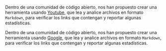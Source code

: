 Dentro de una comunidad de código abierto, nos han propuesto crear una
herramienta usando [Youtube](https://youtube.com/), que lea y analice archivos
en formato `Markdown`, para verificar los links que contengan y reportar
algunas estadísticas.

Dentro de una comunidad de código abierto, nos han propuesto crear una
herramienta usando [Google](https://google.com/), que lea y analice archivos
en formato `Markdown`, para verificar los links que contengan y reportar
algunas estadísticas.
